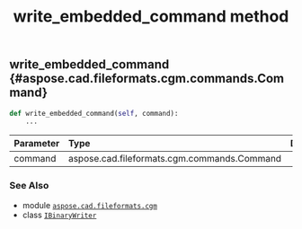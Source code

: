 ﻿---
title: write_embedded_command method
second_title: Aspose.CAD for Python via .NET API References
description: 
type: docs
weight: 90
url: /python-net/aspose.cad.fileformats.cgm/ibinarywriter/write_embedded_command/
is_root: false
---

## write_embedded_command {#aspose.cad.fileformats.cgm.commands.Command}





```python
def write_embedded_command(self, command):
    ...
```


| Parameter | Type | Description |
| :- | :- | :- |
| command | aspose.cad.fileformats.cgm.commands.Command |  |



### See Also
* module [`aspose.cad.fileformats.cgm`](../../)
* class [`IBinaryWriter`](/cad/python-net/aspose.cad.fileformats.cgm/ibinarywriter)

